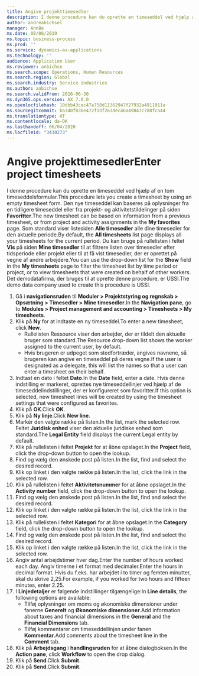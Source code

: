 ```yaml
---
title: Angive projekttimesedler
description: I denne procedure kan du oprette en timeseddel ved hjælp af en tom timeseddelsformular.
author: andreabichsel
manager: AnnBe
ms.date: 08/08/2019
ms.topic: business-process
ms.prod: ''
ms.service: dynamics-ax-applications
ms.technology: ''
audience: Application User
ms.reviewer: anbichse
ms.search.scope: Operations, Human Resources
ms.search.region: Global
ms.search.industry: Service industries
ms.author: anbichse
ms.search.validFrom: 2016-06-30
ms.dyn365.ops.version: AX 7.0.0
ms.openlocfilehash: 10dbb43cec47a758d11362947f27932a4911911a
ms.sourcegitcommit: ba340f836e472f13f263dec46a49847c788fca44
ms.translationtype: HT
ms.contentlocale: da-DK
ms.lasthandoff: 06/04/2020
ms.locfileid: "3430273"
---
```

# <a name="enter-project-timesheets"></a><span data-ttu-id="14a1b-103">Angive projekttimesedler</span><span class="sxs-lookup"><span data-stu-id="14a1b-103">Enter project timesheets</span></span>



<span data-ttu-id="14a1b-104">I denne procedure kan du oprette en timeseddel ved hjælp af en tom timeseddelsformular.</span><span class="sxs-lookup"><span data-stu-id="14a1b-104">This procedure lets you create a timesheet by using an empty timesheet form.</span></span> <span data-ttu-id="14a1b-105">Den nye timeseddel kan baseres på oplysninger fra en tidligere timeseddel eller fra projekt- og aktivitetstildelinger på siden **Favoritter**.</span><span class="sxs-lookup"><span data-stu-id="14a1b-105">The new timesheet can be based on information from a previous timesheet, or from project and activity assignments in the **My favorites** page.</span></span> <span data-ttu-id="14a1b-106">Som standard viser listesiden **Alle timesedler** alle dine timesedler for den aktuelle periode.</span><span class="sxs-lookup"><span data-stu-id="14a1b-106">By default, the **All timesheets** list page displays all your timesheets for the current period.</span></span> <span data-ttu-id="14a1b-107">Du kan bruge på rullelisten i feltet **Vis** på siden **Mine timesedler** til at filtrere listen over timesedler efter tidsperiode eller projekt eller til at få vist timesedler, der er oprettet på vegne af andre arbejdere.</span><span class="sxs-lookup"><span data-stu-id="14a1b-107">You can use the drop-down list for the **Show** field in the **My timesheets** page to filter the timesheet list by time period or project, or to view timesheets that were created on behalf of other workers.</span></span> <span data-ttu-id="14a1b-108">Det demodatafirma, der bruges til at oprette denne procedure, er USSI.</span><span class="sxs-lookup"><span data-stu-id="14a1b-108">The demo data company used to create this procedure is USSI.</span></span> 

1. <span data-ttu-id="14a1b-109">Gå i **navigationsruden** til **Moduler > Projektstyring og regnskab > Opsætning > Timesedler > Mine timesedler**.</span><span class="sxs-lookup"><span data-stu-id="14a1b-109">In the **Navigation pane**, go to **Modules > Project management and accounting > Timesheets > My timesheets**.</span></span>
2. <span data-ttu-id="14a1b-110">Klik på **Ny** for at indtaste en ny timeseddel.</span><span class="sxs-lookup"><span data-stu-id="14a1b-110">To enter a new timesheet, click **New**.</span></span>
    - <span data-ttu-id="14a1b-111">Rullelisten Ressource viser den arbejder, der er tildelt den aktuelle bruger som standard.</span><span class="sxs-lookup"><span data-stu-id="14a1b-111">The Resource drop-down list shows the worker assigned to the current user, by default.</span></span>  
    - <span data-ttu-id="14a1b-112">Hvis brugeren er udpeget som stedfortræder, angives navnene, så brugeren kan angive en timeseddel på deres vegne.</span><span class="sxs-lookup"><span data-stu-id="14a1b-112">If the user is designated as a delegate, this will list the names so that a user can enter a timesheet on their behalf.</span></span>  
3. <span data-ttu-id="14a1b-113">Indtast en dato i feltet **Dato**.</span><span class="sxs-lookup"><span data-stu-id="14a1b-113">In the **Date** field, enter a date.</span></span> <span data-ttu-id="14a1b-114">Hvis denne indstilling er markeret, oprettes nye timeseddellinjer ved hjælp af de timeseddelindstillinger, der er konfigureret som favoritter.</span><span class="sxs-lookup"><span data-stu-id="14a1b-114">If this option is selected, new timesheet lines will be created by using the timesheet settings that were configured as favorites.</span></span>  
4. <span data-ttu-id="14a1b-115">Klik på **OK**.</span><span class="sxs-lookup"><span data-stu-id="14a1b-115">Click **OK**.</span></span>
5. <span data-ttu-id="14a1b-116">Klik på **Ny linje**.</span><span class="sxs-lookup"><span data-stu-id="14a1b-116">Click **New line**.</span></span>
6. <span data-ttu-id="14a1b-117">Markér den valgte række på listen.</span><span class="sxs-lookup"><span data-stu-id="14a1b-117">In the list, mark the selected row.</span></span> <span data-ttu-id="14a1b-118">Feltet **Juridisk enhed** viser den aktuelle juridiske enhed som standard.</span><span class="sxs-lookup"><span data-stu-id="14a1b-118">The **Legal Entity** field displays the current Legal entity by default.</span></span>   
7. <span data-ttu-id="14a1b-119">Klik på rullelisten i feltet **Projekt** for at åbne opslaget.</span><span class="sxs-lookup"><span data-stu-id="14a1b-119">In the **Project** field, click the drop-down button to open the lookup.</span></span>
8. <span data-ttu-id="14a1b-120">Find og vælg den ønskede post på listen.</span><span class="sxs-lookup"><span data-stu-id="14a1b-120">In the list, find and select the desired record.</span></span>
9. <span data-ttu-id="14a1b-121">Klik op linket i den valgte række på listen.</span><span class="sxs-lookup"><span data-stu-id="14a1b-121">In the list, click the link in the selected row.</span></span>
10. <span data-ttu-id="14a1b-122">Klik på rullelisten i feltet **Aktivitetsnummer** for at åbne opslaget.</span><span class="sxs-lookup"><span data-stu-id="14a1b-122">In the **Activity number** field, click the drop-down button to open the lookup.</span></span>
11. <span data-ttu-id="14a1b-123">Find og vælg den ønskede post på listen.</span><span class="sxs-lookup"><span data-stu-id="14a1b-123">In the list, find and select the desired record.</span></span>
12. <span data-ttu-id="14a1b-124">Klik op linket i den valgte række på listen.</span><span class="sxs-lookup"><span data-stu-id="14a1b-124">In the list, click the link in the selected row.</span></span>
13. <span data-ttu-id="14a1b-125">Klik på rullelisten i feltet **Kategori** for at åbne opslaget.</span><span class="sxs-lookup"><span data-stu-id="14a1b-125">In the **Category** field, click the drop-down button to open the lookup.</span></span>
14. <span data-ttu-id="14a1b-126">Find og vælg den ønskede post på listen.</span><span class="sxs-lookup"><span data-stu-id="14a1b-126">In the list, find and select the desired record.</span></span>
15. <span data-ttu-id="14a1b-127">Klik op linket i den valgte række på listen.</span><span class="sxs-lookup"><span data-stu-id="14a1b-127">In the list, click the link in the selected row.</span></span>
16. <span data-ttu-id="14a1b-128">Angiv antal arbejdstimer hver dag.</span><span class="sxs-lookup"><span data-stu-id="14a1b-128">Enter the number of hours worked each day.</span></span> <span data-ttu-id="14a1b-129">Angiv timerne i et format med decimaler.</span><span class="sxs-lookup"><span data-stu-id="14a1b-129">Enter the hours in decimal format.</span></span> <span data-ttu-id="14a1b-130">Hvis du f.eks. har arbejdet i to timer og femten minutter, skal du skrive 2,25.</span><span class="sxs-lookup"><span data-stu-id="14a1b-130">For example, if you worked for two hours and fifteen minutes, enter 2.25.</span></span>   
17. <span data-ttu-id="14a1b-131">I **Linjedetaljer** er følgende indstillinger tilgængelige:</span><span class="sxs-lookup"><span data-stu-id="14a1b-131">In **Line details**, the following options are available:</span></span>
    - <span data-ttu-id="14a1b-132">Tilføj oplysninger om moms og økonomiske dimensioner under fanerne **Generelt** og **Økonomiske dimensioner**.</span><span class="sxs-lookup"><span data-stu-id="14a1b-132">Add information about taxes and financial dimensions in the **General** and the **Financial Dimensions** tab.</span></span>
    - <span data-ttu-id="14a1b-133">Tilføj kommentarer om timeseddellinjen under fanen **Kommentar**.</span><span class="sxs-lookup"><span data-stu-id="14a1b-133">Add comments about the timesheet line in the **Comment** tab.</span></span>
20. <span data-ttu-id="14a1b-134">Klik på **Arbejdsgang** i **handlingsruden** for at åbne dialogboksen.</span><span class="sxs-lookup"><span data-stu-id="14a1b-134">In the **Action pane**, click **Workflow** to open the drop dialog.</span></span>
21. <span data-ttu-id="14a1b-135">Klik på **Send**.</span><span class="sxs-lookup"><span data-stu-id="14a1b-135">Click **Submit**.</span></span>
22. <span data-ttu-id="14a1b-136">Klik på **Send**.</span><span class="sxs-lookup"><span data-stu-id="14a1b-136">Click **Submit**.</span></span>

